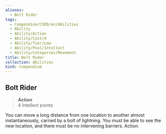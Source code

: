 ```yaml
---
aliases:
  - Bolt Rider
tags:
  - Compendium/CSRD/en/Abilities
  - Ability
  - Ability/Action
  - Ability/Cost/4
  - Ability/Tier/Low
  - Ability/Pool/Intellect
  - Ability/Categories/Movement
title: Bolt Rider
collection: Abilities
kind: Compendium
---
```

## Bolt Rider  
>**Action**  
>4 Intellect points
  
You can move a long distance from one location to another almost instantaneously, carried by a bolt of lightning. You must be able to see the new location, and there must be no intervening barriers. Action.
